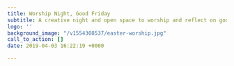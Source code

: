 ```yaml
---
title: Worship Night, Good Friday
subtitle: A creative night and open space to worship and reflect on god’s goodness
logo: ''
background_image: "/v1554308537/easter-worship.jpg"
call_to_action: []
date: 2019-04-03 16:22:19 +0000

---
```

